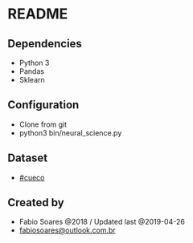 # README

## Dependencies
* Python 3 
* Pandas
* Sklearn

## Configuration
* Clone from git
* python3 bin/neural_science.py

## Dataset
* [#cueco](https://github.com/cuekoo/Binary-classification-dataset])

## Created by
* Fabio Soares @2018 / Updated last @2019-04-26
* fabiosoares@outlook.com.br
